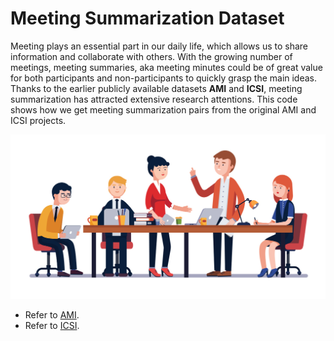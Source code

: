 # Meeting Summarization Dataset

Meeting plays an essential part in our daily life, which allows us to share information and collaborate with others. With the growing number of meetings, meeting summaries, aka meeting minutes could be of great value for both participants and non-participants to quickly grasp the main ideas. Thanks to the earlier publicly available datasets **AMI** and **ICSI**, meeting summarization has attracted extensive research attentions.
This code shows how we get meeting summarization pairs from the original AMI and ICSI projects.

<p align="center">
  <a href="http://commpath.com/home/shake-up-sales-meeting-og/"><img src="pic/meeting.jpeg" width="600"></a>
</p>

* Refer to [AMI](https://github.com/xcfcode/meeting_summarization_dataset/tree/main/AMI_process).
* Refer to [ICSI](https://github.com/xcfcode/meeting_summarization_dataset/tree/main/ICSI_process). 